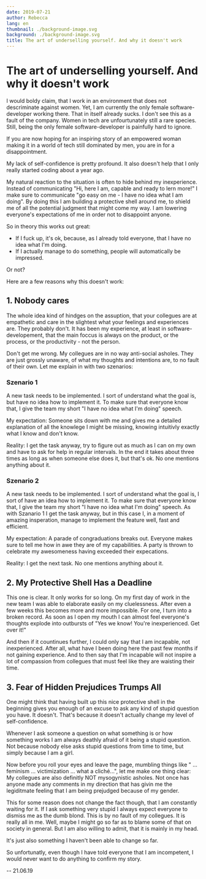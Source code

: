 ```yaml
---
date: 2019-07-21
author: Rebecca
lang: en
thumbnail: ./background-image.svg
background: ./background-image.svg
title: The art of underselling yourself. And why it doesn't work
---
```


# The art of underselling yourself. And why it doesn't work 

I would boldy claim, that I work in an environment that does not descriminate against women. Yet, I am currently the only female software-developer working there. That in itself already sucks. I don't see this as a fault of the company. Women in tech are unfourtunately still a rare species. Still, being the only female software-developer is painfully hard to ignore.

If you are now hoping for an inspiring story of an empowered woman making it in a world of tech still dominated by men, you are in for a disappointment. 

My lack of self-confidence is pretty profound. It also doesn't help that I only really started coding about a year ago. 

My natural reaction to the situation is often to hide behind my inexperience. Instead of communicating "Hi, here I am, capable and ready to lern more!" I make sure to communicate "go easy on me - I have no idea what I am doing". By doing this I am building a protective shell around me, to shield me of all the potential judgment that might come my way. I am lowering everyone's expectations of me in order not to disappoint anyone. 

So in theory this works out great: 

- If I fuck up, it's ok, because, as I already told everyone, that I have no idea what I'm doing. 
- If I actually manage to do something, people will automatically be impressed. 

Or not?

Here are a few reasons why this doesn't work: 

## 1. Nobody cares
The whole idea kind of hindges on the assuption, that your collegues are at empathetic and care in the slightest what your feelings and experiences are. They probably don't. It has been my experience, at least in software-developement, that the main foccus is always on the product, or the process, or the productivity - not the person. 

Don't get me wrong. My collegues are in no way anti-social asholes. They are just grossly unaware, of what my thoughts and intentions are, to no fault of their own. Let me explain in with two szenarios: 

### Szenario 1
A new task needs to be implemented. I sort of understand what the goal is, but have no idea how to implement it. To make sure that everyone know that, I give the team my short "I have no idea what I'm doing" speech. 

My expectation: Someone sits down with me and gives me a detailed explanation of all the knowlege I might be missing, knowing intuitivly exactly what I know and don't know. 

Reality: I get the task anyway, try to figure out as much as I can on my own and have to ask for help in regular intervals. In the end it takes about three times as long as when someone else does it, but that's ok. No one mentions anything about it. 

### Szenario 2 
A new task needs to be implemented. I sort of understand what the goal is, I sort of have an idea how to implement it. To make sure that everyone know that, I give the team my short "I have no idea what I'm doing" speech. As with Szanario 1 I get the task anyway, but in this case I, in a moment of amazing insperation, manage to implement the feature well, fast and efficient. 

My expectation: A parade of congraduations breaks out. Everyone makes sure to tell me how in awe they are of my capabilities. A party is thrown to celebrate my awesomeness having exceeded their expecations. 

Reality: I get the next task. No one mentions anything about it. 
 

## 2. My Protective Shell Has a Deadline
This one is clear. It only works for so long. On my first day of work in the new team I was able to elaborate easily on my cluelessness. After even a few weeks this becomes more and more impossible. For one, I turn into a broken record. As soon as I open my mouth I can almost feel everyone's thoughts explode into outbursts of "Yes we know! You're inexperienced. Get over it!" 

And then if it countinues further, I could only say that I am incapable, not inexperienced. After all, what have I been doing here the past few months if not gaining experience. And to then say that I'm incapable will not inspire a lot of compassion from collegues that must feel like they are waisting their time. 


## 3. Fear of Hidden Prejudices Trumps All
One might think that having built up this nice protective shell in the beginning gives you enough of an excuse to ask any kind of stupid question you have. It doesn't. That's because it doesn't actually change my level of self-confidence. 

Whenever I ask someone a question on what something is or how something works I am always deathly afraid of it being a stupid question. Not because nobody else asks stupid questions from time to time, but simply because I am a girl. 

Now before you roll your eyes and leave the page, mumbling things like " ... feminism ... victimization ... what a cliché...", let me make one thing clear: My collegues are also definitly NOT mysogynistic asholes. Not once has anyone made any comments in my direction that has givin me the legiditmate feeling that I am being prejudged because of my gender. 

This for some reason does not change the fact though, that I am constantly waiting for it. If I ask something very stupid I always expect everyone to dismiss me as the dumb blond. This is by no fault of my collegues. It is really all in me. Well, maybe I might go so far as to blame some of that on society in general. But I am also willing to admit, that it is mainly in my head. 

It's just also something I haven't been able to change so far.

So unfortunatly, even though I have told everyone that I am incompetent, I would never want to do anything to confirm my story. 


-- 21.06.19